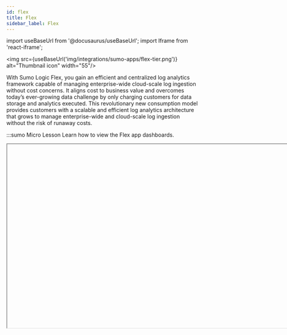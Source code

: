 ```yaml
---
id: flex
title: Flex 
sidebar_label: Flex
---
```


import useBaseUrl from '@docusaurus/useBaseUrl';
import Iframe from 'react-iframe';

<img src={useBaseUrl('img/integrations/sumo-apps/flex-tier.png')} alt="Thumbnail icon" width="55"/>

With Sumo Logic Flex, you gain an efficient and centralized log analytics framework capable of managing enterprise-wide cloud-scale log ingestion without cost concerns. It aligns cost to business value and overcomes today’s ever-growing data challenge by only charging customers for data storage and analytics executed. This revolutionary new consumption model provides customers with a scalable and efficient log analytics architecture that grows to manage enterprise-wide and cloud-scale log ingestion without the risk of runaway costs.

:::sumo Micro Lesson
Learn how to view the Flex app dashboards.

<Iframe url="https://fast.wistia.net/embed/iframe/5nbwkw5y46??web_component=true&seo=true&videoFoam=false"
  width="854px"
  height="480px"
  title="Micro Lesson: Viewing the Flex App Dashboards Video"
  id="wistiaVideo"
  className="video-container"
  display="initial"
  position="relative"
  allow="autoplay; fullscreen"
  allowfullscreen
/>

:::
    
## Log types

- [Log and Tracing Data Volume Index](/docs/manage/ingestion-volume/data-volume-index/log-tracing-data-volume-index/)
- [Metrics Data Volume Index](/docs/manage/ingestion-volume/data-volume-index/metrics-data-volume-index/)
- [Log Search Audit Index](/docs/manage/security/audit-indexes/search-audit-index/#log-search-audit-index-message-fields)

:::info
By default, [Data Volume Index](/docs/manage/ingestion-volume/data-volume-index/log-tracing-data-volume-index/) and [Search Audit Index](/docs/manage/security/audit-indexes/search-audit-index/#log-search-audit-index-message-fields) are enabled to collect data for the Flex app.
:::

### Log samples

<details>
<summary>Click to expand</summary>
```json
[
    {
    "field":"sourcename_and_tier_volume",
    "dataTier":"Flex",
    "sizeInBytes":11555,
    "count":1
    },
    {
    "field":"collector_and_tier_volume",
    "dataTier":"Flex",
    "sizeInBytes":366,
    "count":1
    },
    {
    "field":"source_metrics_volume",
    "dataTier":"Flex",
    "sizeInBytes":4463,
    "count":47
    },
    {
    "field":"source_and_tier_volume",
    "dataTier":"Flex",
    "sizeInBytes":731,
    "count":1
    },
    {
    "field":"sourcehost_metrics_volume",
    "dataTier":"Flex",
    "sizeInBytes":4973,
    "count":47
    },
    {
    "field":"sourcecategory_metrics_volume",
    "dataTier":"Flex",
    "sizeInBytes":5362,
    "count":47
    },
    {
    "field":"PDET/CIS/AWS/Vanta/Flow",
    "dataTier":"Flex",
    "sizeInBytes":70759,
    "count":126
    },
    {
    "field":"collector_volume",
    "dataTier":"Flex",
    "sizeInBytes":262,
    "count":1
    },
    {
    "field":"sourcename_metrics_volume",
    "dataTier":"Flex",
    "sizeInBytes":5481,
    "count":47
    },
    {
    "field":"collector_metrics_volume",
    "dataTier":"Flex",
    "sizeInBytes":5159,
    "count":47
    },
    {
    "field":"view_volume",
    "dataTier":"Flex",
    "sizeInBytes":364,
    "count":1
    },
    {
    "field":"",
    "dataTier":"Flex",
    "sizeInBytes":333,
    "count":19
    },
    {
    "field":"PDET/CIS/AWS/GuardDuty",
    "dataTier":"Flex",
    "sizeInBytes":30471,
    "count":15},
    {
    "field":"sourcehost_and_tier_volume",
    "dataTier":"Flex",
    "sizeInBytes":1158,
    "count":1
    },
    {
    "field":"view_and_tier_volume",
    "dataTier":"Flex",
    "sizeInBytes":546,
    "count":1
    },
    {
    "field":"PDET/CIS/AWS/CloudTrail/Analytics",
    "dataTier":"Flex",
    "sizeInBytes":62273,
    "count":70
    },
    {
    "field":"sourcecategory_volume",
    "dataTier":"Flex",
    "sizeInBytes":6485,
    "count":1
    },
    {
    "field":"sourcehost_volume",
    "dataTier":"Flex",
    "sizeInBytes":794,
    "count":1
    },
    {
    "field":"sedemostag/events",
    "dataTier":"Flex",
    "sizeInBytes":22790,
    "count":19
    },
    {
    "field":"source_volume",
    "dataTier":"Flex",
    "sizeInBytes":497,
    "count":1
    }
]
```
</details>

### Sample queries

``` sql title="Ingest Volume - GB/Day"
_index=sumologic_volume 
| parse regex "(?<data>\{[^\{]+\})" multi
| json field=data "field","dataTier","sizeInBytes","count" as sourcecategory, dataTier, bytes, count
| where _sourceCategory matches "sourcecategory_and_tier_volume" and dataTier matches "Flex"
| bytes/1024/1024/1024 as gbytes 
| sum(gbytes) as gbytes
| ((queryEndTime() - queryStartTime())/(1000*60*60*24)) as duration_in_day
| gbytes / duration_in_day as %"GB/Day"
| fields %"GB/Day"
```
For more examples, refer to [Log and Tracing Data Volume Index](/docs/manage/ingestion-volume/data-volume-index/log-tracing-data-volume-index/) and [Metrics Data Volume Index](/docs/manage/ingestion-volume/data-volume-index/metrics-data-volume-index/).

## Installing the Flex app

Flex app will be pre-installed for all the Flex users. 

1. Navigate to **App Catalog > Installed Apps** to find the installed Flex app. 
1. Click the **Flex** app tile.
1. Go to **What's Included > Dashboards: View content in Library** to preview the dashboards.

If you do not have the Flex app installed, follow the below steps.

import AppInstallNoDataSourceV2 from '../../reuse/apps/app-install-index-apps-v2.md';

<AppInstallNoDataSourceV2/>

## Viewing Flex app dashboards

import ViewDashboards from '../../reuse/apps/view-dashboards.md';

<ViewDashboards/>

### Overview

The **Flex - Overview** dashboard displays the amount of data that you are ingesting and scanning in logs. It also helps you understand how much data you are ingesting in Metrics and Tracing.<br/><img src="https://sumologic-app-data-v2.s3.amazonaws.com/dashboards/Flex/Flex-Overview.png" alt="Flex-Overview" style={{border:'1px solid gray'}} width="800" /> 

### Capacity Utilization

The **Flex - Capacity Utilization** dashboard displays the subscribed, actual, and percentage capacity utilization for logs and metrics.<br/><img src="https://sumologic-app-data-v2.s3.amazonaws.com/dashboards/Flex/Flex-Capacity-Utilization.png" alt="Flex-Overview" style={{border:'1px solid gray'}} width="800" /> 

### Credits Consumed

The **Flex - Credits Consumed** dashboard provides visibility into the total amount of [Sumo Logic Credits](/docs/manage/manage-subscription/sumo-logic-credits-accounts) consumed by your organization. This allows you to monitor and control search costs.<br/><img src="https://sumologic-app-data-v2.s3.amazonaws.com/dashboards/Flex/Flex-Credits-Consumed.png" alt="Flex-Overview" style={{border:'1px solid gray'}} width="800" /> 

:::note
The `credits_conversion` parameter indicates the credits consumed per 1 GB of scan. The credits conversion used in the dashboard and saved searches might be different from what is defined in your contract (Credits Table) based on your account subscription type, so update this parameter for accurate calculation. Check with your account executive to determine this value for your account.
:::

### Feature Level Scan Volume

The **Flex - Feature Level Scan Volume** dashboard provides visibility into the scan volume at a feature level in order to monitor and control cost at a feature level.<br/><img src="https://sumologic-app-data-v2.s3.amazonaws.com/dashboards/Flex/Flex-Feature-Level-Scan-Volume.png" alt="Flex-Overview" style={{border:'1px solid gray'}} width="800" />

:::note
The `credits_conversion` parameter indicates the credits consumed per 1 GB of scan. The credits conversion used in the dashboard and saved searches might be different from what is defined in your contract (Credits Table) based on your account subscription type, so update this parameter for accurate calculation. Check with your account executive to determine this value for your account.
:::

### Log Spikes

The **Flex - Log Spikes** dashboard helps to review details of your data ingested for logs.<br/><img src="https://sumologic-app-data-v2.s3.amazonaws.com/dashboards/Flex/Flex-Log-Spikes.png" alt="Flex-Overview" style={{border:'1px solid gray'}} width="800" />

### Logs

The **Flex - Logs** dashboard helps you see your log ingest volume between default and non-default indexes along with the predicted growth. This dashboard also provides details about the data volume scan and predicted growth for scan volume.<br/><img src="https://sumologic-app-data-v2.s3.amazonaws.com/dashboards/Flex/Flex-Logs.png" alt="Flex-Overview" style={{border:'1px solid gray'}} width="800" />

### Metrics

The **Flex - Metrics** dashboard helps you review metrics details of your data ingestion and identify areas of high-volume ingest.<br/><img src="https://sumologic-app-data-v2.s3.amazonaws.com/dashboards/Flex/Flex-Metrics.png" alt="Flex-Overview" style={{border:'1px solid gray'}} width="800" />

### Tracing

The **Flex - Tracing** dashboard helps to review Tracing details of your data ingest and to identify areas of high-volume ingest.<br/><img src="https://sumologic-app-data-v2.s3.amazonaws.com/dashboards/Flex/Flex-Tracing.png" alt="Flex-Overview" style={{border:'1px solid gray'}} width="800" />

## Upgrade/Downgrade the Flex app (Optional)

import AppUpdate from '../../reuse/apps/app-update.md';

<AppUpdate/>

## Uninstalling the Flex app (Optional)

import AppUninstall from '../../reuse/apps/app-uninstall.md';

<AppUninstall/>
